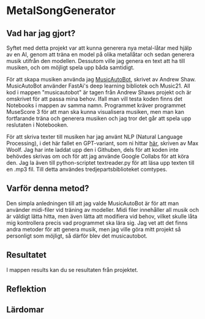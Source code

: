 # MetalSongGenerator

## Vad har jag gjort?
Syftet med detta projekt var att kunna generera nya metal-låtar med hjälp av en AI, genom att träna en model på olika metallåtar och sedan generera musik utifrån den modellen. Dessutom ville jag genera en text att ha till musiken, och om möjligt spela upp båda samtidigt.

För att skapa musiken använda jag [MusicAutoBot](https://github.com/bearpelican/musicautobot), skrivet av Andrew Shaw. MusicAutoBot använder FastAi's deep learning bibliotek och Music21. All kod i mappen "musicautobot" är tagen från Andrew Shaws projekt och är omskrivet för att passa mina behov. Ifall man vill testa koden finns det Notebooks i mappen av samma namn. Programmet kräver programmet MuseScore 3 för att man ska kunna visualisera musiken, men man kan fortfarande träna och generera musiken och jag tror det går att spela upp reslutaten i Notebooken.

För att skriva texter till musiken har jag använt NLP (Natural Language Processing), i det här fallet en GPT-variant, som ni hittar [här](https://colab.research.google.com/drive/1OG1HxBMdIMyWfc0qP2rz6tvQwtx9Gikn), skriven av Max Woolf. Jag har inte laddat upp den i Githuben, dels för att koden inte behövdes skrivas om och för att jag använde Google Collabs för att köra den. Jag la även till python-scriptet textreader.py för att läsa upp texten till en .mp3 fil. Till detta användes tredjepartsbiblioteket comtypes.

## Varför denna metod?
Den simpla anledningen till att jag valde MusicAutoBot är för att man använder midi-filer vid träning av modeller. Midi filer innehåller all musik och är väldigt lätta hitta, men även lätta att modifiera vid behov, vilket skulle låta mig kontrollera precis vad programmet ska lära sig. Jag vet att det finns andra metoder för att genera musik, men jag ville göra mitt projekt så personligt som möjligt, så därför blev det musicautobot.

## Resultatet
I mappen results kan du se resultaten från projektet. 

## Reflektion

## Lärdomar
